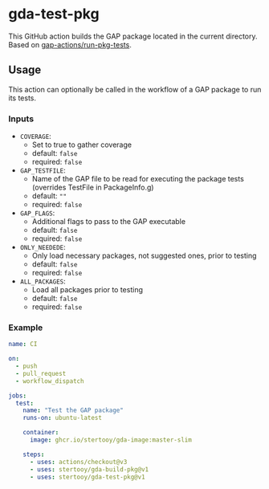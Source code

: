 # gda-test-pkg

This GitHub action builds the GAP package located in the current directory. Based on [gap-actions/run-pkg-tests](https://github.com/gap-actions/run-pkg-tests).


## Usage

This action can optionally be called in the workflow of a GAP package to run its tests.

### Inputs

  - `COVERAGE`:
    * Set to true to gather coverage
    * default: `false`
    * required: `false`
  - `GAP_TESTFILE`:
    * Name of the GAP file to be read for executing the package tests (overrides TestFile in PackageInfo.g)
    * default: `""`
    * required: `false`
  - `GAP_FLAGS`:
    * Additional flags to pass to the GAP executable
    * default: `false`
    * required: `false`
  - `ONLY_NEEDEDE`:
    * Only load necessary packages, not suggested ones, prior to testing
    * default: `false`
    * required: `false`
  - `ALL_PACKAGES`:
    * Load all packages prior to testing
    * default: `false`
    * required: `false`

### Example

```yaml
name: CI

on:
  - push
  - pull_request
  - workflow_dispatch

jobs:
  test:
    name: "Test the GAP package"
    runs-on: ubuntu-latest

    container:
      image: ghcr.io/stertooy/gda-image:master-slim

    steps:
      - uses: actions/checkout@v3
      - uses: stertooy/gda-build-pkg@v1
      - uses: stertooy/gda-test-pkg@v1
```
